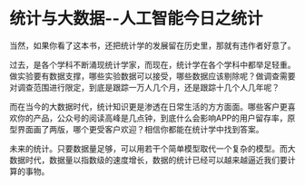 # 统计与大数据--人工智能今日之统计
当然，如果你看了这本书，还把统计学的发展留在历史里，那就有违作者好意了。

过去，是各个学科不断涌现统计学家，而现在，统计学在各个学科中都举足轻重。做实验要有数据支撑，哪些实验数据可以接受，哪些数据应该剔除呢？做调查需要对调查范围进行限定，到底是跟踪一万人几个月，还是跟踪十几个人几年呢？

而在当今的大数据时代，统计知识更是渗透在日常生活的方方面面。哪些客户更喜欢你的产品，公众号的阅读高峰是几点钟，到底什么会影响APP的用户留存率，原型界面画了两版，哪个更受客户欢迎？相信你都能在统计学中找到答案。

未来的统计。只要数据量足够，可以用若干个简单模型取代一个复杂的模型。而大数据时代，数据量以指数级的速度增长，数据的统计已经可以越来越逼近我们要计算的事物。
